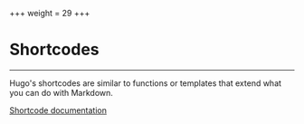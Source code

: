 +++
weight = 29
+++

# Shortcodes

---

Hugo's shortcodes are similar to functions or templates that extend what you can do with Markdown.

[Shortcode documentation](https://gohugo.io/content-management/shortcodes/)